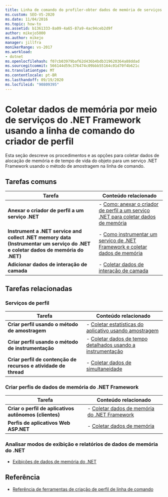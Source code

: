 ```yaml
---
title: Linha de comando do profiler-obter dados de memória de serviços .NET
ms.custom: SEO-VS-2020
ms.date: 11/04/2016
ms.topic: how-to
ms.assetid: b1361333-8a09-4a65-87a9-4ac94ceb2d9f
author: mikejo5000
ms.author: mikejo
manager: jillfra
monikerRange: vs-2017
ms.workload:
- dotnet
ms.openlocfilehash: f07cb03979baf62d436b4bdb319620364a88ddad
ms.sourcegitcommit: 566144d59c376474c09bbb55164c01d70f4b621c
ms.translationtype: MT
ms.contentlocale: pt-BR
ms.lasthandoff: 09/19/2020
ms.locfileid: "90809395"
---
```

# <a name="collect-memory-data-from-net-framework-services-by-using-the-profiler-command-line"></a>Coletar dados de memória por meio de serviços do .NET Framework usando a linha de comando do criador de perfil
Esta seção descreve os procedimentos e as opções para coletar dados de alocação de memória e de tempo de vida do objeto para um serviço .NET Framework usando o método de amostragem na linha de comando.

## <a name="common-tasks"></a>Tarefas comuns

|Tarefa|Conteúdo relacionado|
|----------|---------------------|
|**Anexar o criador de perfil a um serviço .NET**|-   [Como: anexar o criador de perfil a um serviço .NET para coletar dados de memória](../profiling/how-to-attach-the-profiler-to-a-dotnet-service-to-collect-memory-data-by-using-the-command-line.md)|
|**Instrument a .NET service and collect .NET memory data (Instrumentar um serviço do .NET e coletar dados de memória do .NET)**|-   [Como instrumentar um serviço de .NET Framework e coletar dados de memória](../profiling/how-to-instrument-a-dotnet-framework-service-and-collect-memory-data-by-using-the-profiler-command-line.md)|
|**Adicionar dados de interação de camada**|-   [Coletar dados de interação de camada](../profiling/adding-tier-interaction-data-from-the-command-line.md)|

## <a name="related-tasks"></a>Tarefas relacionadas

### <a name="profile-services"></a>Serviços de perfil

|Tarefa|Conteúdo relacionado|
|----------|---------------------|
|**Criar perfil usando o método de amostragem**|-   [Coletar estatísticas do aplicativo usando amostragem](../profiling/collecting-application-statistics-for-services-by-using-the-profiler-sampling-method.md)|
|**Criar perfil usando o método de instrumentação**|-   [Coletar dados de tempo detalhados usando a instrumentação](../profiling/collecting-detailed-timing-data-for-services-by-using-the-instrumentation-method.md)|
|**Criar perfil de contenção de recursos e atividade de thread**|-   [Coletar dados de simultaneidade](../profiling/collecting-concurrency-data-for-a-service-by-using-the-profiler-command-line.md)|

### <a name="profile-net-framework-memory-data"></a>Criar perfis de dados de memória do .NET Framework

|Tarefa|Conteúdo relacionado|
|----------|---------------------|
|**Criar o perfil de aplicativos autônomos (clientes)**|-   [Coletar dados de memória do .NET Framework](../profiling/collecting-dotnet-framework-memory-data-for-stand-alone-applications.md)|
|**Perfis de aplicativos Web ASP.NET**|-   [Coletar dados de memória](../profiling/collecting-memory-data-from-an-aspnet-web-application.md)|

### <a name="analyze-net-memory-data-views-and-reports"></a>Analisar modos de exibição e relatórios de dados de memória do .NET
- [Exibições de dados de memória do .NET](../profiling/dotnet-memory-data-views.md)

## <a name="reference"></a>Referência
- [Referência de ferramentas de criação de perfil de linha de comando](../profiling/command-line-profiling-tools-reference.md)
